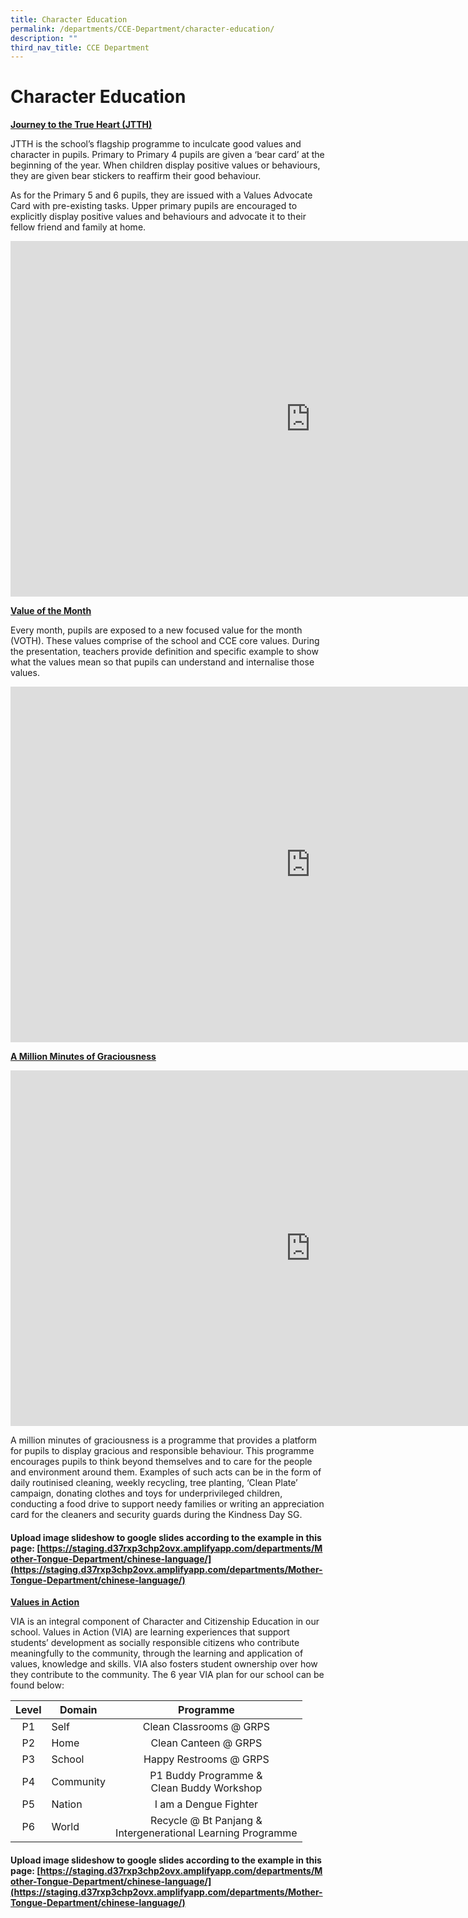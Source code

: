```yaml
---
title: Character Education
permalink: /departments/CCE-Department/character-education/
description: ""
third_nav_title: CCE Department
---
```

# Character Education

<u><b>Journey to the True Heart (JTTH)</b></u>

JTTH is the school’s flagship programme to inculcate good values and character in pupils. Primary to Primary 4 pupils are given a ‘bear card’ at the beginning of the year. When children display positive values or behaviours, they are given bear stickers to reaffirm their good behaviour.&nbsp;

As for the Primary 5 and 6 pupils, they are issued with a Values Advocate Card with pre-existing tasks. Upper primary pupils are encouraged to explicitly display positive values and behaviours and advocate it to their fellow friend and family at home.

<iframe src="https://docs.google.com/presentation/d/e/2PACX-1vRux_R0aIBt1EP6cbdfLJfUg0SXusPkL6Yxj1qzfXIF9s0sd9aOXhKbLcRbxZ1fIBOtQNbNH795ciFK/embed?start=true&amp;loop=true&amp;delayms=3000" frameborder="0" width="960" height="569" allowfullscreen="true"></iframe>


<u><b>Value of the Month</b></u>

Every month, pupils are exposed to a new focused value for the month (VOTH). These values comprise of the school and CCE core values. During the presentation, teachers provide definition and specific example to show what the values mean so that pupils can understand and internalise those values.

<iframe allowfullscreen="true" height="569" width="960" frameborder="0" src="https://docs.google.com/presentation/d/e/2PACX-1vRyHA2sTCC4C3eaKXJwPJ4FbiCo4oUA2PlPL_ZS4Vi-pRO37LUDGAQF98IPCx10yEeSmrD6ZofqQgj_/embed?start=true&amp;loop=true&amp;delayms=5000"></iframe>

<u><b>A Million Minutes of Graciousness</b></u>

<iframe allowfullscreen="true" height="569" width="960" frameborder="0" src="https://docs.google.com/presentation/d/e/2PACX-1vSQzfHUeYK02GYpurcPhZzw_IXD41W527yYy2_oUnox_MCWCaOVsHjfrFPxFLOLi8OIwavOFESm268u/embed?start=true&amp;loop=true&amp;delayms=5000"></iframe>

A million minutes of graciousness is a programme that provides a platform for pupils to display gracious and responsible behaviour. This programme encourages pupils to think beyond themselves and to care for the people and environment around them. Examples of such acts can be in the form of daily routinised cleaning, weekly recycling, tree planting, ‘Clean Plate’ campaign, donating clothes and toys for underprivileged children, conducting a food drive to support needy families or writing an appreciation card for the cleaners and security guards during the Kindness Day SG.

#### Upload image slideshow to google slides according to the example in this page:&nbsp;[https://staging.d37rxp3chp2ovx.amplifyapp.com/departments/Mother-Tongue-Department/chinese-language/](https://staging.d37rxp3chp2ovx.amplifyapp.com/departments/Mother-Tongue-Department/chinese-language/)


<u><b>Values in Action</b></u>

VIA is an integral component of Character and Citizenship Education in our school. Values in Action (VIA) are learning experiences that support students’ development as socially responsible citizens who contribute meaningfully to the community, through the learning and application of values, knowledge and skills. VIA also fosters student ownership over how they contribute to the community. The 6 year VIA plan for our school can be found below:

| Level | Domain    |                            Programme                           |
|:-----:|-----------|:--------------------------------------------------------------:|
| P1    |    Self   |                     Clean Classrooms @ GRPS                    |
| P2    |    Home   |                      Clean Canteen @ GRPS                      |
| P3    |   School  |                     Happy Restrooms @ GRPS                     |
| P4    | Community |          P1 Buddy Programme &amp;<br>Clean Buddy Workshop          |
| P5    |   Nation  |                      I am a Dengue Fighter                     |
| P6    |   World   | Recycle @ Bt Panjang &amp;<br>Intergenerational Learning Programme |

#### Upload image slideshow to google slides according to the example in this page:&nbsp;[https://staging.d37rxp3chp2ovx.amplifyapp.com/departments/Mother-Tongue-Department/chinese-language/](https://staging.d37rxp3chp2ovx.amplifyapp.com/departments/Mother-Tongue-Department/chinese-language/)